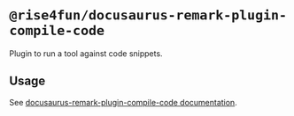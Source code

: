 # `@rise4fun/docusaurus-remark-plugin-compile-code`

Plugin to run a tool against code snippets.

## Usage

See [docusaurus-remark-plugin-compile-code documentation](https://microsoft.github.io/docusaurus-plugins-rise4fun/docs/plugins/docusaurus-remark-plugin-compile-code).
